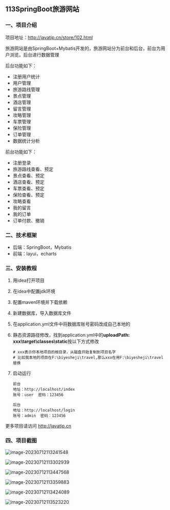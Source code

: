 ## 113SpringBoot旅游网站

### 一、项目介绍

项目地址：http://javatip.cn/store/102.html

旅游网站是由SpringBoot+Mybatis开发的，旅游网站分为前台和后台，前台为用户浏览，后台进行数据管理

后台功能如下：

- 注册用户统计
- 用户管理
- 旅游路线管理
- 景点管理
- 酒店管理
- 留言管理
- 攻略管理
- 车票管理
- 保险管理
- 订单管理
- 数据统计分析

前台功能如下：

- 注册登录
- 旅游路线查看、预定
- 景点查看、预定
- 酒店查看、预定
- 车票查看、预定
- 保险查看、预定
- 攻略查看
- 我的留言
- 我的订单
- 订单付款、撤销

### 二、技术框架

- 后端：SpringBoot，Mybatis
- 前端：layui，echarts

### 三、安装教程

1. 用idea打开项目

2. 在idea中配置jdk环境

3. 配置maven环境并下载依赖

4. 新建数据库，导入数据库文件

5. 在application.yml文件中将数据库账号密码改成自己本地的

6. 静态资源路径修改，找到application.yml中的**uploadPath: xxx\target\classes\static**按以下方式修改

    ```shell
    # xxx表示你本地项目的根目录，从磁盘开始复制到项目名字
    # 比如我本地的项目在F:\biyesheji\travel,那么xxx在用F:\biyesheji\travel替换
    ```

7. 启动运行

    ```shell
    前台
    地址：http://localhost/index
    账号：user  密码：123456
    
    后台
    地址：http://localhost/login
    账号：admin  密码：123456
    ```

更多项目请访问 http://javatip.cn

### 四、项目截图

![image-20230712113241548](http://image.javatip.cn/bysj/20230712113241.png)

![image-20230712113302939](http://image.javatip.cn/bysj/20230712113303.png)

![image-20230712113447568](http://image.javatip.cn/bysj/20230712113447.png)

![image-20230712113359883](http://image.javatip.cn/bysj/20230712113359.png)

![image-20230712113424089](http://image.javatip.cn/bysj/20230712113424.png)

![image-20230712113523220](http://image.javatip.cn/bysj/20230712113523.png)
